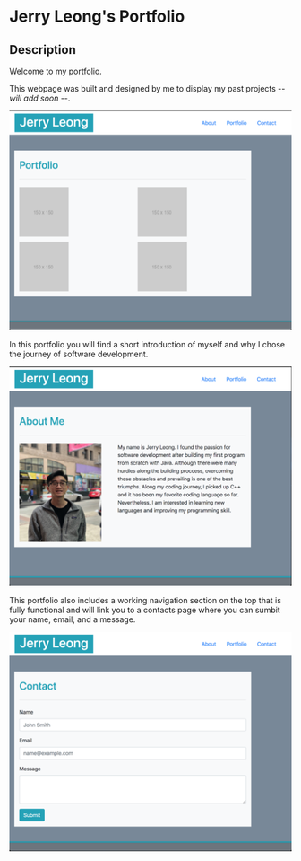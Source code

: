# Jerry Leong's Portfolio

## Description

Welcome to my portfolio.

This webpage was built and designed by me to display my 
past projects -- *will add soon* --. 

![portfolio_page](/assets/images/portfolio_page.png)

In this portfolio
you will find a short introduction of myself and why I 
chose the journey of software development. 

![about_me](/assets/images/about_me.png)

This portfolio
also includes a working navigation section on the top
that is fully functional and will link you to a contacts page
where you can sumbit your name, email, and a message.

![contact](/assets/images/contact.png)